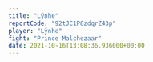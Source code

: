```yaml
---
title: "Lÿnhe"
reportCode: "92tJC1P8zdqrZ43p"
player: "Lÿnhe"
fight: "Prince Malchezaar"
date: 2021-10-16T13:08:36.936000+00:00
---
```


